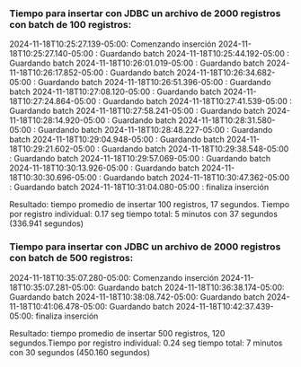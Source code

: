 ### Tiempo para insertar con JDBC un archivo de 2000 registros con batch de 100 registros:
2024-11-18T10:25:27.139-05:00: Comenzando inserción
2024-11-18T10:25:27.140-05:00  : Guardando batch
2024-11-18T10:25:44.192-05:00  : Guardando batch
2024-11-18T10:26:01.019-05:00  : Guardando batch
2024-11-18T10:26:17.852-05:00  : Guardando batch
2024-11-18T10:26:34.682-05:00  : Guardando batch
2024-11-18T10:26:51.396-05:00  : Guardando batch
2024-11-18T10:27:08.120-05:00  : Guardando batch
2024-11-18T10:27:24.864-05:00  : Guardando batch
2024-11-18T10:27:41.539-05:00  : Guardando batch
2024-11-18T10:27:58.241-05:00  : Guardando batch
2024-11-18T10:28:14.920-05:00  : Guardando batch
2024-11-18T10:28:31.580-05:00  : Guardando batch
2024-11-18T10:28:48.227-05:00  : Guardando batch
2024-11-18T10:29:04.948-05:00  : Guardando batch
2024-11-18T10:29:21.602-05:00  : Guardando batch
2024-11-18T10:29:38.548-05:00  : Guardando batch
2024-11-18T10:29:57.069-05:00  : Guardando batch
2024-11-18T10:30:13.926-05:00  : Guardando batch
2024-11-18T10:30:30.696-05:00  : Guardando batch
2024-11-18T10:30:47.362-05:00  : Guardando batch
2024-11-18T10:31:04.080-05:00  : finaliza inserción

Resultado: tiempo promedio de insertar 100 registros, 17 segundos. Tiempo por registro individual: 0.17 seg
tiempo total: 5 minutos con 37 segundos (336.941 segundos)


### Tiempo para insertar con JDBC un archivo de 2000 registros con batch de 500 registros:
2024-11-18T10:35:07.280-05:00: Comenzando inserción
2024-11-18T10:35:07.281-05:00: Guardando batch
2024-11-18T10:36:38.174-05:00: Guardando batch
2024-11-18T10:38:08.742-05:00: Guardando batch
2024-11-18T10:41:06.478-05:00: Guardando batch
2024-11-18T10:42:37.439-05:00: finaliza inserción


Resultado: tiempo promedio de insertar 500 registros, 120 segundos.Tiempo por registro individual: 0.24 seg
tiempo total: 7 minutos con 30 segundos (450.160 segundos)